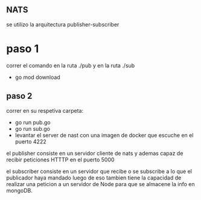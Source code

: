 
## NATS

se utilizo la arquitectura publisher-subscriber

# paso 1
correr el comando en la ruta  ./pub y en la ruta ./sub
- go mod download


## paso 2
correr en su respetiva carpeta:
 -   go run pub.go
 -   go run sub.go
 -   levantar el server de nast con una imagen de docker que escuche en el puerto 4222


el publisher consiste en un servidor cliente de nats y ademas capaz de recibir peticiones HTTTP en el puerto 5000


el subscriber consiste en un servidor que recibe o se subscribe  a lo que el publicador haya mandado luego de eso tambien tiene la capacidad de realizar una peticion a un servidor de Node para que se almacene la info en mongoDB.